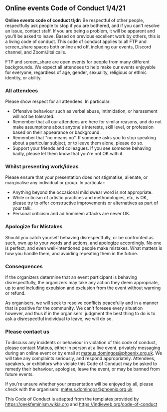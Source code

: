 ## Online events Code of Conduct 1/4/21

**Online events code of conduct tl;dr:**
Be respectful of other people, respectfully ask people to stop if you are bothered, and if you can't resolve an issue, contact staff. If you are being a problem, it will be apparent and you'll be asked to leave.
Based on previous excellent work by others, this is a living code of conduct. This code of conduct applies to all FTP and screen_share spaces both online and off, including our events, Discord channel, and Zoom/Jitsi calls.

FTP and screen_share are open events for people from many different backgrounds. We expect all attendees to help make our events enjoyable for everyone, regardless of age, gender, sexuality, religious or ethnic identity, or ability.

### All attendees
Please show respect for all attendees. In particular:

* Offensive behaviour such as verbal abuse, intimidation, or harassment will not be tolerated.
* Remember that all our attendees are here for similar reasons, and do not make assumptions about anyone's interests, skill level, or profession based on their appearance or background.
* Remember that "no means no". If someone asks you to stop speaking about a particular subject, or to leave them alone, please do so.
* Support your friends and colleagues. If you see someone behaving badly, please let them know that you're not OK with it.

### Whilst presenting work/ideas
Please ensure that your presentation does not stigmatise, alienate, or marginalise any individual or group. In particular:

* Anything beyond the occasional mild swear word is not appropriate.
* While criticism of artistic practices and methodologies, etc, is OK, please try to offer constructive improvements or alternatives as part of your talk.
* Personal criticism and ad hominem attacks are never OK.

### Apologize for Mistakes
Should you catch yourself behaving disrespectfully, or be confronted as such, own up to your words and actions, and apologize accordingly. No one is perfect, and even well-intentioned people make mistakes. What matters is how you handle them, and avoiding repeating them in the future.

### Consequences
If the organizers determine that an event participant is behaving disrespectfully, the organizers may take any action they deem appropriate, up to and including expulsion and exclusion from the event without warning or refund.

As organisers, we will seek to resolve conflicts peacefully and in a manner that is positive for the community. We can't foresee every situation however, and thus if in the organisers' judgment the best thing to do is to ask a disrespectful individual to leave, we will do so.

### Please contact us
To discuss any incidents or behaviour in violation of this code of conduct, please contact Mateus, either in person at a live event, privately messaging during an online event or by email at mateus.domingos@phoenix.org.uk. We will take any complaints seriously, and respond appropriately. Attendees, speakers, or exhibitors who violate this Code of Conduct may be asked to remedy their behaviour, apologise, leave the event, or may be banned from future events.

If you're unsure whether your presentation will be enjoyed by all, please check with the organisers: mateus.domingos@phoenix.org.uk

This Code of Conduct is adapted from the templates provided by https://geekfeminism.wikia.org and https://indieweb.org/code-of-conduct

